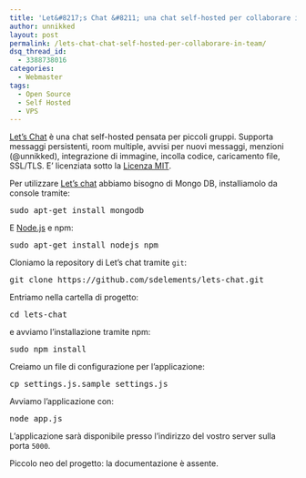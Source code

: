 ```yaml
---
title: 'Let&#8217;s Chat &#8211; una chat self-hosted per collaborare in team'
author: unnikked
layout: post
permalink: /lets-chat-chat-self-hosted-per-collaborare-in-team/
dsq_thread_id:
  - 3388738016
categories:
  - Webmaster
tags:
  - Open Source
  - Self Hosted
  - VPS
---
```

<div align="center">
  <!-- unnikked - responsive - header --><ins class="adsbygoogle" style="display:block" data-ad-client="ca-pub-3846608868139288" data-ad-slot="2778724254" data-ad-format="auto"></ins>
</div>

  


<a href="https://github.com/sdelements/lets-chat" title="Let's Chat - Github repository" target="_blank">Let&#8217;s Chat</a> è una chat self-hosted pensata per piccoli gruppi. Supporta messaggi persistenti, room multiple, avvisi per nuovi messaggi, menzioni (@unnikked), integrazione di immagine, incolla codice, caricamento file, SSL/TLS. E&#8217; licenziata sotto la <a href="http://it.wikipedia.org/wiki/Licenza_MIT" title="Licenza MIT - Wikipedia" target="_blank">Licenza MIT</a>. 

Per utilizzare <a href="https://github.com/sdelements/lets-chat" title="Let's Chat: Self-hosted chat app for small teams" target="_blank">Let&#8217;s chat</a> abbiamo bisogno di Mongo DB, installiamolo da console tramite:

<pre class="lang:sh decode:true " >sudo apt-get install mongodb</pre>

E <a href="/installare-node-js-su-ubuntu/" title="Come installare Node.js su Debian, Ubuntu e derivate" target="_blank">Node.js</a> e npm:

<pre class="lang:sh decode:true " >sudo apt-get install nodejs npm</pre>

Cloniamo la repository di Let&#8217;s chat tramite `git`: 

<pre class="lang:sh decode:true " >git clone https://github.com/sdelements/lets-chat.git</pre>

Entriamo nella cartella di progetto: 

<pre class="lang:default decode:true " >cd lets-chat</pre>

e avviamo l&#8217;installazione tramite npm:

<pre class="lang:default decode:true " >sudo npm install</pre>

Creiamo un file di configurazione per l&#8217;applicazione:

<pre class="lang:sh decode:true " >cp settings.js.sample settings.js</pre>

Avviamo l&#8217;applicazione con:

<pre class="lang:sh decode:true " >node app.js</pre>

L&#8217;applicazione sarà disponibile presso l&#8217;indirizzo del vostro server sulla porta `5000`. 

Piccolo neo del progetto: la documentazione è assente.

  


<div align="center">
  <!-- unnikked - responsive - footer --><ins class="adsbygoogle" style="display:block" data-ad-client="ca-pub-3846608868139288" data-ad-slot="4255457452" data-ad-format="auto"></ins>
</div>
